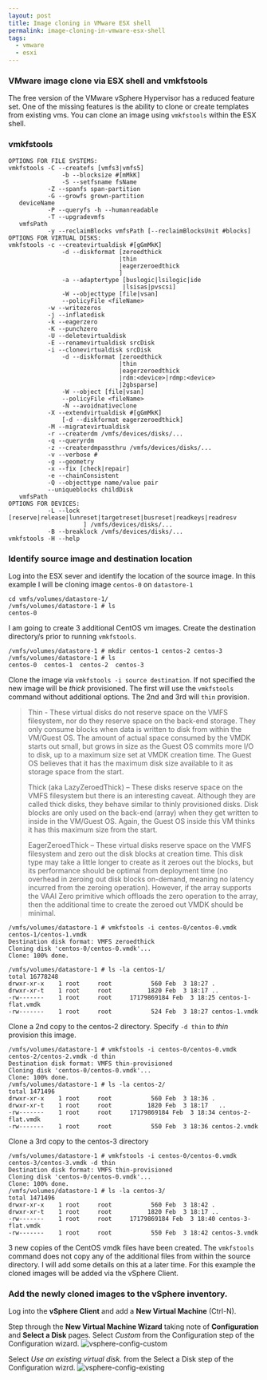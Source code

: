 ```yaml
---
layout: post
title: Image cloning in VMware ESX shell
permalink: image-cloning-in-vmware-esx-shell
tags:
  - vmware
  - esxi
---
```


### VMware image clone via ESX shell and vmkfstools

The free version of the VMware vSphere Hypervisor has a reduced feature set. One of the missing features is the ability to clone or create
templates from existing vms. You can clone an image using `vmkfstools` within the ESX shell.

### vmkfstools

```text
OPTIONS FOR FILE SYSTEMS:
vmkfstools -C --createfs [vmfs3|vmfs5]
               -b --blocksize #[mMkK]
               -S --setfsname fsName
           -Z --spanfs span-partition
           -G --growfs grown-partition
   deviceName
           -P --queryfs -h --humanreadable
           -T --upgradevmfs
   vmfsPath
           -y --reclaimBlocks vmfsPath [--reclaimBlocksUnit #blocks]
OPTIONS FOR VIRTUAL DISKS:
vmkfstools -c --createvirtualdisk #[gGmMkK]
               -d --diskformat [zeroedthick
                               |thin
                               |eagerzeroedthick
                               ]
               -a --adaptertype [buslogic|lsilogic|ide
                                |lsisas|pvscsi]
               -W --objecttype [file|vsan]
               --policyFile <fileName>
           -w --writezeros
           -j --inflatedisk
           -k --eagerzero
           -K --punchzero
           -U --deletevirtualdisk
           -E --renamevirtualdisk srcDisk
           -i --clonevirtualdisk srcDisk
               -d --diskformat [zeroedthick
                               |thin
                               |eagerzeroedthick
                               |rdm:<device>|rdmp:<device>
                               |2gbsparse]
               -W --object [file|vsan]
               --policyFile <fileName>
               -N --avoidnativeclone
           -X --extendvirtualdisk #[gGmMkK]
               [-d --diskformat eagerzeroedthick]
           -M --migratevirtualdisk
           -r --createrdm /vmfs/devices/disks/...
           -q --queryrdm
           -z --createrdmpassthru /vmfs/devices/disks/...
           -v --verbose #
           -g --geometry
           -x --fix [check|repair]
           -e --chainConsistent
           -Q --objecttype name/value pair
           --uniqueblocks childDisk
   vmfsPath
OPTIONS FOR DEVICES:
           -L --lock [reserve|release|lunreset|targetreset|busreset|readkeys|readresv
                     ] /vmfs/devices/disks/...
           -B --breaklock /vmfs/devices/disks/...
vmkfstools -H --help
```

### Identify source image and destination location

Log into the ESX sever and identify the location of the source image. In
this example I will be cloning image `centos-0` on `datastore-1`

```text
cd vmfs/volumes/datastore-1/
/vmfs/volumes/datastore-1 # ls
centos-0
```

I am going to create 3 additional CentOS vm images. Create the
destination directory/s prior to running `vmkfstools`.

```text
/vmfs/volumes/datastore-1 # mkdir centos-1 centos-2 centos-3
/vmfs/volumes/datastore-1 # ls
centos-0  centos-1  centos-2  centos-3
```

Clone the image via `vmkfstools -i source destination`. If not specified
the new image will be *thick* provisioned. The first will use the
`vmkfstools` command without additional options. The 2nd and 3rd will
`thin` provision.

> Thin - These virtual disks do not reserve space on the VMFS
> filesystem, nor do they reserve space on the back-end storage. They
> only consume blocks when data is written to disk from within the
> VM/Guest OS. The amount of actual space consumed by the VMDK starts
> out small, but grows in size as the Guest OS commits more I/O to disk,
> up to a maximum size set at VMDK creation time. The Guest OS believes
> that it has the maximum disk size available to it as storage space
> from the start.
>
> Thick (aka LazyZeroedThick) – These disks reserve space on the VMFS
> filesystem but there is an interesting caveat. Although they are
> called thick disks, they behave similar to thinly provisioned disks.
> Disk blocks are only used on the back-end (array) when they get
> written to inside in the VM/Guest OS. Again, the Guest OS inside this
> VM thinks it has this maximum size from the start.
>
> EagerZeroedThick – These virtual disks reserve space on the VMFS
> filesystem and zero out the disk blocks at creation time. This disk
> type may take a little longer to create as it zeroes out the blocks,
> but its performance should be optimal from deployment time (no
> overhead in zeroing out disk blocks on-demand, meaning no latency
> incurred from the zeroing operation). However, if the array supports
> the VAAI Zero primitive which offloads the zero operation to the
> array, then the additional time to create the zeroed out VMDK should
> be minimal.

```text
/vmfs/volumes/datastore-1 # vmkfstools -i centos-0/centos-0.vmdk centos-1/centos-1.vmdk
Destination disk format: VMFS zeroedthick
Cloning disk 'centos-0/centos-0.vmdk'...
Clone: 100% done.

/vmfs/volumes/datastore-1 # ls -la centos-1/
total 16778248
drwxr-xr-x    1 root     root           560 Feb  3 18:27 .
drwxr-xr-t    1 root     root          1820 Feb  3 18:17 ..
-rw-------    1 root     root     17179869184 Feb  3 18:25 centos-1-flat.vmdk
-rw-------    1 root     root           524 Feb  3 18:27 centos-1.vmdk
```

Clone a 2nd copy to the centos-2 directory. Specify `-d thin` to *thin*
provision this image.

```text
/vmfs/volumes/datastore-1 # vmkfstools -i centos-0/centos-0.vmdk centos-2/centos-2.vmdk -d thin
Destination disk format: VMFS thin-provisioned
Cloning disk 'centos-0/centos-0.vmdk'...
Clone: 100% done.
/vmfs/volumes/datastore-1 # ls -la centos-2/
total 1471496
drwxr-xr-x    1 root     root           560 Feb  3 18:36 .
drwxr-xr-t    1 root     root          1820 Feb  3 18:17   ..
-rw-------    1 root     root     17179869184 Feb  3 18:34 centos-2-flat.vmdk
-rw-------    1 root     root           550 Feb  3 18:36 centos-2.vmdk
```

Clone a 3rd copy to the centos-3 directory

```text
/vmfs/volumes/datastore-1 # vmkfstools -i centos-0/centos-0.vmdk centos-3/centos-3.vmdk -d thin
Destination disk format: VMFS thin-provisioned
Cloning disk 'centos-0/centos-0.vmdk'...
Clone: 100% done.
/vmfs/volumes/datastore-1 # ls -la centos-3/
total 1471496
drwxr-xr-x    1 root     root           560 Feb  3 18:42 .
drwxr-xr-t    1 root     root          1820 Feb  3 18:17 ..
-rw-------    1 root     root     17179869184 Feb  3 18:40 centos-3-flat.vmdk
-rw-------    1 root     root           550 Feb  3 18:42 centos-3.vmdk
```

3 new copies of the CentOS vmdk files have been created. The
`vmkfstools` command does not copy any of the additional files from
within the source directory. I will add some details on this at a later
time. For this example the cloned images will be added via the vSphere
Client.

### Add the newly cloned images to the vSphere inventory.

Log into the **vSphere Client** and add a **New Virtual Machine**
(Ctrl-N).

Step through the **New Virtual Machine Wizard** taking note of
**Configuration** and **Select a Disk** pages. Select *Custom* from the
Configuration step of the Configuration wizard.
![vsphere-config-custom](/content/img/vsphere-config-custom.png)

Select *Use an existing virtual disk.* from the Select a Disk step of
the Configuration wizrd.
![vsphere-config-existing](/content/img/vsphere-config-existing.png)

